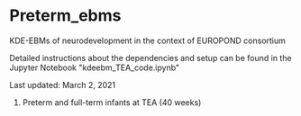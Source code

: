 # Preterm_ebms

KDE-EBMs of neurodevelopment in the context of EUROPOND consortium

Detailed instructions about the dependencies and setup can be found in the Jupyter Notebook "kdeebm_TEA_code.ipynb"

Last updated: March 2, 2021
1. Preterm and full-term infants at TEA (40 weeks)
